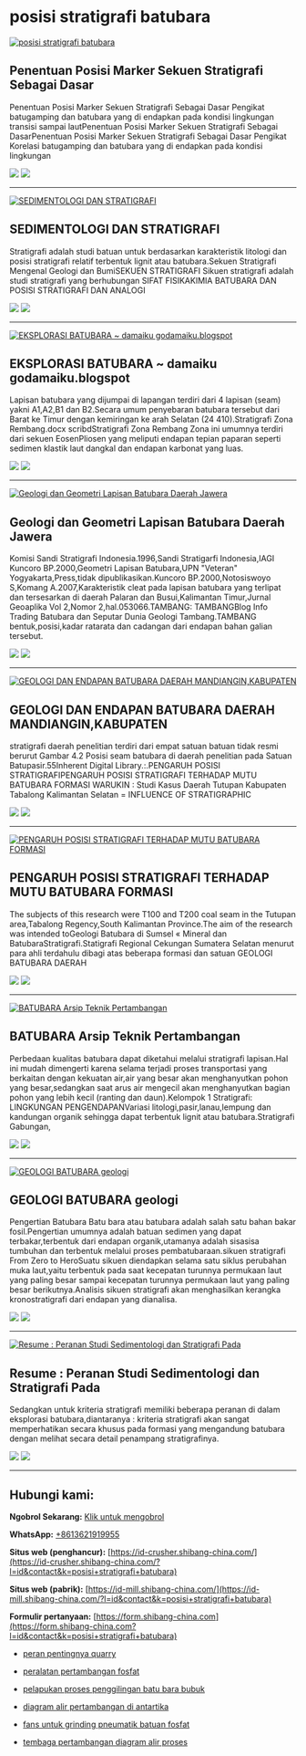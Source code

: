 # posisi stratigrafi batubara

<a href="https://swt.shibang-china.com/?l=id&img&k=posisi+stratigrafi+batubara" target="_blank">![posisi stratigrafi batubara](http://static.shibang-china.com/all-800x300/364.jpg)</a>

## Penentuan Posisi Marker Sekuen Stratigrafi Sebagai Dasar
Penentuan Posisi Marker Sekuen Stratigrafi Sebagai Dasar Pengikat batugamping dan batubara yang di endapkan pada kondisi lingkungan transisi sampai lautPenentuan Posisi Marker Sekuen Stratigrafi Sebagai DasarPenentuan Posisi Marker Sekuen Stratigrafi Sebagai Dasar Pengikat Korelasi batugamping dan batubara yang di endapkan pada kondisi lingkungan


<a href="https://whatsapp.shibangsoft.com/WhatsApp.php" target="_blank" title="WhatsApp">![](http://static.shibang-china.com/icon/whatsapp.png)</a> <a href="https://swt.shibang-china.com/?l=id&icon&k=posisi+stratigrafi+batubara" target="_blank">![](http://static.shibang-china.com/icon/chat-id.png)</a>

---

<a href="https://swt.shibang-china.com/?l=id&img&k=posisi+stratigrafi+batubara" target="_blank">![SEDIMENTOLOGI DAN STRATIGRAFI](http://static.shibang-china.com/all-800x300/1205.jpg)</a>

## SEDIMENTOLOGI DAN STRATIGRAFI
Stratigrafi adalah studi batuan untuk berdasarkan karakteristik litologi dan posisi stratigrafi relatif terbentuk lignit atau batubara.Sekuen Stratigrafi Mengenal Geologi dan BumiSEKUEN STRATIGRAFI Sikuen stratigrafi adalah studi stratigrafi yang berhubungan SIFAT FISIKAKIMIA BATUBARA DAN POSISI STRATIGRAFI DAN ANALOGI


<a href="https://whatsapp.shibangsoft.com/WhatsApp.php" target="_blank" title="WhatsApp">![](http://static.shibang-china.com/icon/whatsapp.png)</a> <a href="https://swt.shibang-china.com/?l=id&icon&k=posisi+stratigrafi+batubara" target="_blank">![](http://static.shibang-china.com/icon/chat-id.png)</a>

---

<a href="https://swt.shibang-china.com/?l=id&img&k=posisi+stratigrafi+batubara" target="_blank">![EKSPLORASI BATUBARA ~ damaiku godamaiku.blogspot](http://static.shibang-china.com/all-800x300/440.jpg)</a>

## EKSPLORASI BATUBARA ~ damaiku godamaiku.blogspot
Lapisan batubara yang dijumpai di lapangan terdiri dari 4 lapisan (seam) yakni A1,A2,B1 dan B2.Secara umum penyebaran batubara tersebut dari Barat ke Timur dengan kemiringan ke arah Selatan (24 410).Stratigrafi Zona Rembang.docx scribdStratigrafi Zona Rembang Zona ini umumnya terdiri dari sekuen EosenPliosen yang meliputi endapan tepian paparan seperti sedimen klastik laut dangkal dan endapan karbonat yang luas.


<a href="https://whatsapp.shibangsoft.com/WhatsApp.php" target="_blank" title="WhatsApp">![](http://static.shibang-china.com/icon/whatsapp.png)</a> <a href="https://swt.shibang-china.com/?l=id&icon&k=posisi+stratigrafi+batubara" target="_blank">![](http://static.shibang-china.com/icon/chat-id.png)</a>

---

<a href="https://swt.shibang-china.com/?l=id&img&k=posisi+stratigrafi+batubara" target="_blank">![Geologi dan Geometri Lapisan Batubara Daerah Jawera](http://static.shibang-china.com/all-800x300/1247.jpg)</a>

## Geologi dan Geometri Lapisan Batubara Daerah Jawera
Komisi Sandi Stratigrafi Indonesia.1996,Sandi Stratigarfi Indonesia,IAGI Kuncoro BP.2000,Geometri Lapisan Batubara,UPN "Veteran" Yogyakarta,Press,tidak dipublikasikan.Kuncoro BP.2000,Notosiswoyo S,Komang A.2007,Karakteristik cleat pada lapisan batubara yang terlipat dan tersesarkan di daerah Palaran dan Busui,Kalimantan Timur,Jurnal Geoaplika Vol 2,Nomor 2,hal.053066.TAMBANG: TAMBANGBlog Info Trading Batubara dan Seputar Dunia Geologi Tambang.TAMBANG bentuk,posisi,kadar ratarata dan cadangan dari endapan bahan galian tersebut.


<a href="https://whatsapp.shibangsoft.com/WhatsApp.php" target="_blank" title="WhatsApp">![](http://static.shibang-china.com/icon/whatsapp.png)</a> <a href="https://swt.shibang-china.com/?l=id&icon&k=posisi+stratigrafi+batubara" target="_blank">![](http://static.shibang-china.com/icon/chat-id.png)</a>

---

<a href="https://swt.shibang-china.com/?l=id&img&k=posisi+stratigrafi+batubara" target="_blank">![GEOLOGI DAN ENDAPAN BATUBARA DAERAH MANDIANGIN,KABUPATEN](http://static.shibang-china.com/all-800x300/5.jpg)</a>

## GEOLOGI DAN ENDAPAN BATUBARA DAERAH MANDIANGIN,KABUPATEN
stratigrafi daerah penelitian terdiri dari empat satuan batuan tidak resmi berurut Gambar 4.2 Posisi seam batubara di daerah penelitian pada Satuan Batupasir.55Inherent Digital Library.:.PENGARUH POSISI STRATIGRAFIPENGARUH POSISI STRATIGRAFI TERHADAP MUTU BATUBARA FORMASI WARUKIN : Studi Kasus Daerah Tutupan Kabupaten Tabalong Kalimantan Selatan = INFLUENCE OF STRATIGRAPHIC


<a href="https://whatsapp.shibangsoft.com/WhatsApp.php" target="_blank" title="WhatsApp">![](http://static.shibang-china.com/icon/whatsapp.png)</a> <a href="https://swt.shibang-china.com/?l=id&icon&k=posisi+stratigrafi+batubara" target="_blank">![](http://static.shibang-china.com/icon/chat-id.png)</a>

---

<a href="https://swt.shibang-china.com/?l=id&img&k=posisi+stratigrafi+batubara" target="_blank">![PENGARUH POSISI STRATIGRAFI TERHADAP MUTU BATUBARA FORMASI](http://static.shibang-china.com/all-800x300/365.jpg)</a>

## PENGARUH POSISI STRATIGRAFI TERHADAP MUTU BATUBARA FORMASI
The subjects of this research were T100 and T200 coal seam in the Tutupan area,Tabalong Regency,South Kalimantan Province.The aim of the research was intended toGeologi Batubara di Sumsel « Mineral dan BatubaraStratigrafi.Statigrafi Regional Cekungan Sumatera Selatan menurut para ahli terdahulu dibagi atas beberapa formasi dan satuan GEOLOGI BATUBARA DAERAH


<a href="https://whatsapp.shibangsoft.com/WhatsApp.php" target="_blank" title="WhatsApp">![](http://static.shibang-china.com/icon/whatsapp.png)</a> <a href="https://swt.shibang-china.com/?l=id&icon&k=posisi+stratigrafi+batubara" target="_blank">![](http://static.shibang-china.com/icon/chat-id.png)</a>

---

<a href="https://swt.shibang-china.com/?l=id&img&k=posisi+stratigrafi+batubara" target="_blank">![BATUBARA Arsip Teknik Pertambangan](http://static.shibang-china.com/all-800x300/1380.jpg)</a>

## BATUBARA Arsip Teknik Pertambangan
Perbedaan kualitas batubara dapat diketahui melalui stratigrafi lapisan.Hal ini mudah dimengerti karena selama terjadi proses transportasi yang berkaitan dengan kekuatan air,air yang besar akan menghanyutkan pohon yang besar,sedangkan saat arus air mengecil akan menghanyutkan bagian pohon yang lebih kecil (ranting dan daun).Kelompok 1 Stratigrafi: LINGKUNGAN PENGENDAPANVariasi litologi,pasir,lanau,lempung dan kandungan organik sehingga dapat terbentuk lignit atau batubara.Stratigrafi Gabungan,


<a href="https://whatsapp.shibangsoft.com/WhatsApp.php" target="_blank" title="WhatsApp">![](http://static.shibang-china.com/icon/whatsapp.png)</a> <a href="https://swt.shibang-china.com/?l=id&icon&k=posisi+stratigrafi+batubara" target="_blank">![](http://static.shibang-china.com/icon/chat-id.png)</a>

---

<a href="https://swt.shibang-china.com/?l=id&img&k=posisi+stratigrafi+batubara" target="_blank">![GEOLOGI BATUBARA geologi](http://static.shibang-china.com/all-800x300/1221.jpg)</a>

## GEOLOGI BATUBARA geologi
Pengertian Batubara Batu bara atau batubara adalah salah satu bahan bakar fosil.Pengertian umumnya adalah batuan sedimen yang dapat terbakar,terbentuk dari endapan organik,utamanya adalah sisasisa tumbuhan dan terbentuk melalui proses pembatubaraan.sikuen stratigrafi From Zero to HeroSuatu sikuen diendapkan selama satu siklus perubahan muka laut,yaitu terbentuk pada saat kecepatan turunnya permukaan laut yang paling besar sampai kecepatan turunnya permukaan laut yang paling besar berikutnya.Analisis sikuen stratigrafi akan menghasilkan kerangka kronostratigrafi dari endapan yang dianalisa.


<a href="https://whatsapp.shibangsoft.com/WhatsApp.php" target="_blank" title="WhatsApp">![](http://static.shibang-china.com/icon/whatsapp.png)</a> <a href="https://swt.shibang-china.com/?l=id&icon&k=posisi+stratigrafi+batubara" target="_blank">![](http://static.shibang-china.com/icon/chat-id.png)</a>

---

<a href="https://swt.shibang-china.com/?l=id&img&k=posisi+stratigrafi+batubara" target="_blank">![Resume : Peranan Studi Sedimentologi dan Stratigrafi Pada](http://static.shibang-china.com/all-800x300/864.jpg)</a>

## Resume : Peranan Studi Sedimentologi dan Stratigrafi Pada
Sedangkan untuk kriteria stratigrafi memiliki beberapa peranan di dalam eksplorasi batubara,diantaranya : kriteria stratigrafi akan sangat memperhatikan secara khusus pada formasi yang mengandung batubara dengan melihat secara detail penampang stratigrafinya.

<a href="https://whatsapp.shibangsoft.com/WhatsApp.php" target="_blank" title="WhatsApp">![](http://static.shibang-china.com/icon/whatsapp.png)</a> <a href="https://swt.shibang-china.com/?l=id&icon&k=posisi+stratigrafi+batubara" target="_blank">![](http://static.shibang-china.com/icon/chat-id.png)</a>

---
## Hubungi kami:

**Ngobrol Sekarang:** [Klik untuk mengobrol](https://swt.shibang-china.com?l=id&contact&k=posisi+stratigrafi+batubara)

**WhatsApp:**  [+8613621919955](https://whatsapp.shibangsoft.com/WhatsApp.php)

**Situs web (penghancur):** [https://id-crusher.shibang-china.com/](https://id-crusher.shibang-china.com/?l=id&contact&k=posisi+stratigrafi+batubara)

**Situs web (pabrik):** [https://id-mill.shibang-china.com/](https://id-mill.shibang-china.com/?l=id&contact&k=posisi+stratigrafi+batubara)

**Formulir pertanyaan:** [https://form.shibang-china.com](https://form.shibang-china.com?l=id&contact&k=posisi+stratigrafi+batubara)

* [peran pentingnya quarry](../34/peran%20pentingnya%20quarry.md)

* [peralatan pertambangan fosfat](../39/peralatan%20pertambangan%20fosfat.md)

* [pelapukan proses penggilingan batu bara bubuk](../33/pelapukan%20proses%20penggilingan%20batu%20bara%20bubuk.md)

* [diagram alir pertambangan di antartika](../35/diagram%20alir%20pertambangan%20di%20antartika.md)

* [fans untuk grinding pneumatik batuan fosfat](../40/fans%20untuk%20grinding%20pneumatik%20batuan%20fosfat.md)

* [tembaga pertambangan diagram alir proses](../32/tembaga%20pertambangan%20diagram%20alir%20proses.md)